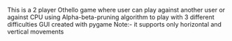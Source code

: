 This is a 2 player Othello game where user can play against another user or against CPU using Alpha-beta-pruning algorithm to play with 3 different difficulties 
GUI created with pygame
Note:-  it supports only horizontal and vertical movements 
